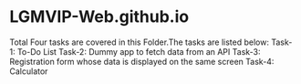# LGMVIP-Web.github.io

Total Four tasks are covered in this Folder.The tasks are listed below:
Task-1: To-Do List
Task-2: Dummy app to fetch data from an API
Task-3: Registration form whose data is displayed on the same screen
Task-4: Calculator
